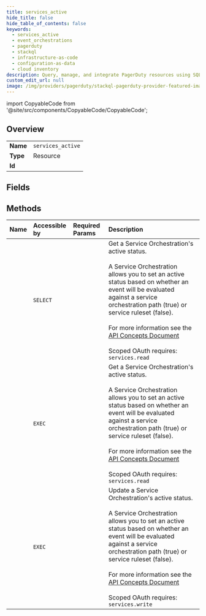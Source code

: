 ```yaml
---
title: services_active
hide_title: false
hide_table_of_contents: false
keywords:
  - services_active
  - event_orchestrations
  - pagerduty    
  - stackql
  - infrastructure-as-code
  - configuration-as-data
  - cloud inventory
description: Query, manage, and integrate PagerDuty resources using SQL
custom_edit_url: null
image: /img/providers/pagerduty/stackql-pagerduty-provider-featured-image.png
---
```


import CopyableCode from '@site/src/components/CopyableCode/CopyableCode';




## Overview
<table><tbody>
<tr><td><b>Name</b></td><td><code>services_active</code></td></tr>
<tr><td><b>Type</b></td><td>Resource</td></tr>
<tr><td><b>Id</b></td><td><CopyableCode code="pagerduty.event_orchestrations.services_active" /></td></tr>
</tbody></table>

## Fields
## Methods
| Name | Accessible by | Required Params | Description |
|:-----|:--------------|:----------------|:------------|
| <CopyableCode code="get_orch_active_status" /> | `SELECT` | <CopyableCode code="service_id" /> | Get a Service Orchestration's active status.<br /><br />A Service Orchestration allows you to set an active status based on whether an event will be evaluated against a service orchestration path (true) or service ruleset (false).<br /><br />For more information see the [API Concepts Document](../../api-reference/ZG9jOjI3NDc5Nzc-api-concepts#event-orchestrations)<br /><br />Scoped OAuth requires: `services.read`<br /> |
| <CopyableCode code="_get_orch_active_status" /> | `EXEC` | <CopyableCode code="service_id" /> | Get a Service Orchestration's active status.<br /><br />A Service Orchestration allows you to set an active status based on whether an event will be evaluated against a service orchestration path (true) or service ruleset (false).<br /><br />For more information see the [API Concepts Document](../../api-reference/ZG9jOjI3NDc5Nzc-api-concepts#event-orchestrations)<br /><br />Scoped OAuth requires: `services.read`<br /> |
| <CopyableCode code="update_orch_active_status" /> | `EXEC` | <CopyableCode code="service_id" /> | Update a Service Orchestration's active status.<br /><br />A Service Orchestration allows you to set an active status based on whether an event will be evaluated against a service orchestration path (true) or service ruleset (false).<br /><br />For more information see the [API Concepts Document](../../api-reference/ZG9jOjI3NDc5Nzc-api-concepts#event-orchestrations)<br /><br />Scoped OAuth requires: `services.write`<br /> |
